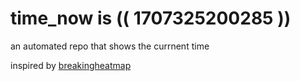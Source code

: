 # time_now is (( 1707325200285 ))

an automated repo that shows the currnent time

inspired by [breakingheatmap](https://github.com/breakingheatmap/breakingheatmap)